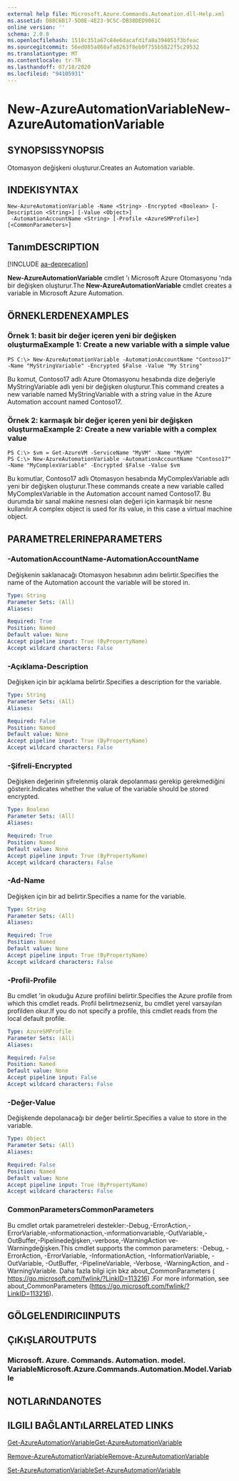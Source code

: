 ```yaml
---
external help file: Microsoft.Azure.Commands.Automation.dll-Help.xml
ms.assetid: D88C6B17-5D0E-4E23-9C5C-DB38DED9061C
online version: ''
schema: 2.0.0
ms.openlocfilehash: 1518c351a67c84e6dacafd1fa8a394051f3bfeac
ms.sourcegitcommit: 56ed085a868afa8263f8eb0f755b5822f5c29532
ms.translationtype: MT
ms.contentlocale: tr-TR
ms.lasthandoff: 07/18/2020
ms.locfileid: "94105931"
---
```

# <span data-ttu-id="e2c69-101">New-AzureAutomationVariable</span><span class="sxs-lookup"><span data-stu-id="e2c69-101">New-AzureAutomationVariable</span></span>

## <span data-ttu-id="e2c69-102">SYNOPSIS</span><span class="sxs-lookup"><span data-stu-id="e2c69-102">SYNOPSIS</span></span>

<span data-ttu-id="e2c69-103">Otomasyon değişkeni oluşturur.</span><span class="sxs-lookup"><span data-stu-id="e2c69-103">Creates an Automation variable.</span></span>

## <span data-ttu-id="e2c69-104">INDEKI</span><span class="sxs-lookup"><span data-stu-id="e2c69-104">SYNTAX</span></span>

```
New-AzureAutomationVariable -Name <String> -Encrypted <Boolean> [-Description <String>] [-Value <Object>]
 -AutomationAccountName <String> [-Profile <AzureSMProfile>] [<CommonParameters>]
```

## <span data-ttu-id="e2c69-105">Tanım</span><span class="sxs-lookup"><span data-stu-id="e2c69-105">DESCRIPTION</span></span>

[!INCLUDE [aa-deprecation](../include/aa-deprecation.md)]

<span data-ttu-id="e2c69-106">**New-AzureAutomationVariable** cmdlet 'ı Microsoft Azure Otomasyonu 'nda bir değişken oluşturur.</span><span class="sxs-lookup"><span data-stu-id="e2c69-106">The **New-AzureAutomationVariable** cmdlet creates a variable in Microsoft Azure Automation.</span></span>

## <span data-ttu-id="e2c69-107">ÖRNEKLERDEN</span><span class="sxs-lookup"><span data-stu-id="e2c69-107">EXAMPLES</span></span>

### <span data-ttu-id="e2c69-108">Örnek 1: basit bir değer içeren yeni bir değişken oluşturma</span><span class="sxs-lookup"><span data-stu-id="e2c69-108">Example 1: Create a new variable with a simple value</span></span>
```
PS C:\> New-AzureAutomationVariable -AutomationAccountName "Contoso17" -Name "MyStringVariable" -Encrypted $False -Value "My String"
```

<span data-ttu-id="e2c69-109">Bu komut, Contoso17 adlı Azure Otomasyonu hesabında dize değeriyle MyStringVariable adlı yeni bir değişken oluşturur.</span><span class="sxs-lookup"><span data-stu-id="e2c69-109">This command creates a new variable named MyStringVariable with a string value in the Azure Automation account named Contoso17.</span></span>

### <span data-ttu-id="e2c69-110">Örnek 2: karmaşık bir değer içeren yeni bir değişken oluşturma</span><span class="sxs-lookup"><span data-stu-id="e2c69-110">Example 2: Create a new variable with a complex value</span></span>
```
PS C:\> $vm = Get-AzureVM -ServiceName "MyVM" -Name "MyVM"
PS C:\> New-AzureAutomationVariable -AutomationAccountName "Contoso17" -Name "MyComplexVariable" -Encrypted $False -Value $vm
```

<span data-ttu-id="e2c69-111">Bu komutlar, Contoso17 adlı Otomasyon hesabında MyComplexVariable adlı yeni bir değişken oluşturur.</span><span class="sxs-lookup"><span data-stu-id="e2c69-111">These commands create a new variable called MyComplexVariable in the Automation account named Contoso17.</span></span>
<span data-ttu-id="e2c69-112">Bu durumda bir sanal makine nesnesi olan değeri için karmaşık bir nesne kullanılır.</span><span class="sxs-lookup"><span data-stu-id="e2c69-112">A complex object is used for its value, in this case a virtual machine object.</span></span>

## <span data-ttu-id="e2c69-113">PARAMETRELERINE</span><span class="sxs-lookup"><span data-stu-id="e2c69-113">PARAMETERS</span></span>

### <span data-ttu-id="e2c69-114">-AutomationAccountName</span><span class="sxs-lookup"><span data-stu-id="e2c69-114">-AutomationAccountName</span></span>
<span data-ttu-id="e2c69-115">Değişkenin saklanacağı Otomasyon hesabının adını belirtir.</span><span class="sxs-lookup"><span data-stu-id="e2c69-115">Specifies the name of the Automation account the variable will be stored in.</span></span>

```yaml
Type: String
Parameter Sets: (All)
Aliases: 

Required: True
Position: Named
Default value: None
Accept pipeline input: True (ByPropertyName)
Accept wildcard characters: False
```

### <span data-ttu-id="e2c69-116">-Açıklama</span><span class="sxs-lookup"><span data-stu-id="e2c69-116">-Description</span></span>
<span data-ttu-id="e2c69-117">Değişken için bir açıklama belirtir.</span><span class="sxs-lookup"><span data-stu-id="e2c69-117">Specifies a description for the variable.</span></span>

```yaml
Type: String
Parameter Sets: (All)
Aliases: 

Required: False
Position: Named
Default value: None
Accept pipeline input: True (ByPropertyName)
Accept wildcard characters: False
```

### <span data-ttu-id="e2c69-118">-Şifreli</span><span class="sxs-lookup"><span data-stu-id="e2c69-118">-Encrypted</span></span>
<span data-ttu-id="e2c69-119">Değişken değerinin şifrelenmiş olarak depolanması gerekip gerekmediğini gösterir.</span><span class="sxs-lookup"><span data-stu-id="e2c69-119">Indicates whether the value of the variable should be stored encrypted.</span></span>

```yaml
Type: Boolean
Parameter Sets: (All)
Aliases: 

Required: True
Position: Named
Default value: None
Accept pipeline input: True (ByPropertyName)
Accept wildcard characters: False
```

### <span data-ttu-id="e2c69-120">-Ad</span><span class="sxs-lookup"><span data-stu-id="e2c69-120">-Name</span></span>
<span data-ttu-id="e2c69-121">Değişken için bir ad belirtir.</span><span class="sxs-lookup"><span data-stu-id="e2c69-121">Specifies a name for the variable.</span></span>

```yaml
Type: String
Parameter Sets: (All)
Aliases: 

Required: True
Position: Named
Default value: None
Accept pipeline input: True (ByPropertyName)
Accept wildcard characters: False
```

### <span data-ttu-id="e2c69-122">-Profil</span><span class="sxs-lookup"><span data-stu-id="e2c69-122">-Profile</span></span>
<span data-ttu-id="e2c69-123">Bu cmdlet 'in okuduğu Azure profilini belirtir.</span><span class="sxs-lookup"><span data-stu-id="e2c69-123">Specifies the Azure profile from which this cmdlet reads.</span></span>
<span data-ttu-id="e2c69-124">Profil belirtmezseniz, bu cmdlet yerel varsayılan profilden okur.</span><span class="sxs-lookup"><span data-stu-id="e2c69-124">If you do not specify a profile, this cmdlet reads from the local default profile.</span></span>

```yaml
Type: AzureSMProfile
Parameter Sets: (All)
Aliases: 

Required: False
Position: Named
Default value: None
Accept pipeline input: False
Accept wildcard characters: False
```

### <span data-ttu-id="e2c69-125">-Değer</span><span class="sxs-lookup"><span data-stu-id="e2c69-125">-Value</span></span>
<span data-ttu-id="e2c69-126">Değişkende depolanacağı bir değer belirtir.</span><span class="sxs-lookup"><span data-stu-id="e2c69-126">Specifies a value to store in the variable.</span></span>

```yaml
Type: Object
Parameter Sets: (All)
Aliases: 

Required: False
Position: Named
Default value: None
Accept pipeline input: True (ByPropertyName)
Accept wildcard characters: False
```

### <span data-ttu-id="e2c69-127">CommonParameters</span><span class="sxs-lookup"><span data-stu-id="e2c69-127">CommonParameters</span></span>
<span data-ttu-id="e2c69-128">Bu cmdlet ortak parametreleri destekler:-Debug,-ErrorAction,-ErrorVariable,-ınformationaction,-ınformationvariable,-OutVariable,-OutBuffer,-Pipelinedeğişken,-verbose,-WarningAction ve-Warningdeğişken.</span><span class="sxs-lookup"><span data-stu-id="e2c69-128">This cmdlet supports the common parameters: -Debug, -ErrorAction, -ErrorVariable, -InformationAction, -InformationVariable, -OutVariable, -OutBuffer, -PipelineVariable, -Verbose, -WarningAction, and -WarningVariable.</span></span> <span data-ttu-id="e2c69-129">Daha fazla bilgi için bkz about_CommonParameters ( https://go.microsoft.com/fwlink/?LinkID=113216) .</span><span class="sxs-lookup"><span data-stu-id="e2c69-129">For more information, see about_CommonParameters (https://go.microsoft.com/fwlink/?LinkID=113216).</span></span>

## <span data-ttu-id="e2c69-130">GÖLGELENDIRICI</span><span class="sxs-lookup"><span data-stu-id="e2c69-130">INPUTS</span></span>

## <span data-ttu-id="e2c69-131">ÇıKıŞLAR</span><span class="sxs-lookup"><span data-stu-id="e2c69-131">OUTPUTS</span></span>

### <span data-ttu-id="e2c69-132">Microsoft. Azure. Commands. Automation. model. Variable</span><span class="sxs-lookup"><span data-stu-id="e2c69-132">Microsoft.Azure.Commands.Automation.Model.Variable</span></span>

## <span data-ttu-id="e2c69-133">NOTLARıNDA</span><span class="sxs-lookup"><span data-stu-id="e2c69-133">NOTES</span></span>

## <span data-ttu-id="e2c69-134">ILGILI BAĞLANTıLAR</span><span class="sxs-lookup"><span data-stu-id="e2c69-134">RELATED LINKS</span></span>

[<span data-ttu-id="e2c69-135">Get-AzureAutomationVariable</span><span class="sxs-lookup"><span data-stu-id="e2c69-135">Get-AzureAutomationVariable</span></span>](./Get-AzureAutomationVariable.md)

[<span data-ttu-id="e2c69-136">Remove-AzureAutomationVariable</span><span class="sxs-lookup"><span data-stu-id="e2c69-136">Remove-AzureAutomationVariable</span></span>](./Remove-AzureAutomationVariable.md)

[<span data-ttu-id="e2c69-137">Set-AzureAutomationVariable</span><span class="sxs-lookup"><span data-stu-id="e2c69-137">Set-AzureAutomationVariable</span></span>](./Set-AzureAutomationVariable.md)


